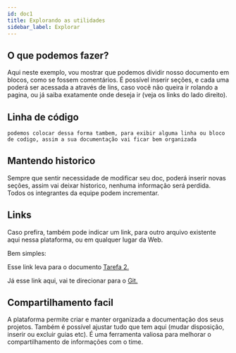 ```yaml
---
id: doc1
title: Explorando as utilidades
sidebar_label: Explorar
---
```



## O que podemos fazer?

Aqui neste exemplo, vou mostrar que podemos dividir nosso documento em blocos, como se fossem comentários. É possível inserir seções, e cada uma poderá ser acessada a através de lins, caso você não queira ir rolando a pagina, ou já saiba exatamente onde deseja ir (veja os links do lado direito).

## Linha de código

```
podemos colocar dessa forma tambem, para exibir alguma linha ou bloco de codigo, assim a sua documentação vai ficar bem organizada
```

## Mantendo historico

Sempre que sentir necessidade de modificar seu doc, poderá inserir novas seções, assim vai deixar historico, nenhuma informação será perdida. 
Todos os integrantes da equipe podem incrementar.

## Links

Caso prefira, também pode indicar um link, para outro arquivo existente aqui nessa plataforma, ou em qualquer lugar da Web.

Bem simples:

Esse link leva para o documento [Tarefa 2.](doc2.html) 

Já esse link aqui, vai te direcionar para o [Git.](https://www.github.com)


## Compartilhamento facil

A plataforma permite criar e manter organizada a documentação dos seus projetos. Também é possível ajustar tudo que tem aqui (mudar disposição, inserir ou excluir guias etc). 
É uma ferramenta valiosa para melhorar o compartilhamento de informações com o time.
